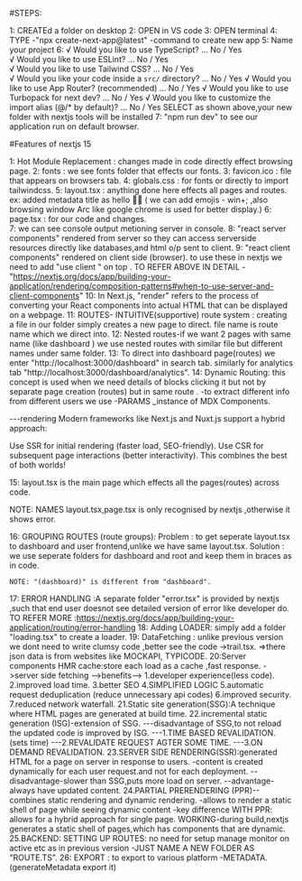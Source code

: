 #STEPS:

1: CREATEd a folder on desktop
2: OPEN in VS code
3: OPEN terminal
4: TYPE -"npx create-next-app@latest" -command to create new app
5: Name your project
6:  √ Would you like to use TypeScript? ... No / Yes    
    √ Would you like to use ESLint? ... No / Yes        
    √ Would you like to use Tailwind CSS? ... No / Yes  
    √ Would you like your code inside a `src/` directory? ... No / Yes
    √ Would you like to use App Router? (recommended) ... No / Yes
    √ Would you like to use Turbopack for next dev? ... No / Yes
    √ Would you like to customize the import alias (@/* by default)? ... No / Yes
    SELECT as shown above,your new folder with nextjs tools will be installed
7: "npm run dev" to see our application run on default browser.





#Features of nextjs 15

1:   Hot Module Replacement   :   changes made in code directly effect browsing page.
2:   fonts        :  we see fonts folder that effects our fonts.
3:   favicon.ico  :  file that appears on browsers tab.
4:   globals.css  :  for fonts or directly to import tailwindcss.
5:   layout.tsx   :  anything done here effects all pages and routes. 
                    ex: added metadata title as hello 👋👋 ( we can add emojis - win+; ,also browsing window Arc like google chrome is used for better display.)
6:   page.tsx     :  for our code and changes.   
7:   we can see console output metioning server in console.
8:   "react server components" rendered from server so they can access serverside resources directly like databases,and  html o/p sent to client.
9:   "react client components" rendered on client side (browser). to use these in nextjs we need to add "use client " on top .
TO REFER ABOVE IN DETAIL -"https://nextjs.org/docs/app/building-your-application/rendering/composition-patterns#when-to-use-server-and-client-components"
10:  In Next.js, "render" refers to the process of converting your React components into actual HTML that can be displayed on a webpage.
11:  ROUTES-  INTUITIVE(supportive) route system : creating a file in our folder simply creates a new page to direct.
                                                   file name is route name which we direct into.
12:  Nested routes-if we want 2 pages with same name (like  dashboard ) we use nested routes with similar file but different  names under same folder.
13:  To direct into dashboard page(routes) we enter "http://localhost:3000/dashboard" in search tab.
     similarly for analytics tab "http://localhost:3000/dashboard/analytics".
14:  Dynamic Routing: this concept is used when we need details of blocks clicking it but not by separate page      creation (routes) but in same route .
    -to extract different info from different users we use -PARAMS _instance of MDX Components.

---rendering
Modern frameworks like Next.js and Nuxt.js support a hybrid approach:

Use SSR for initial rendering (faster load, SEO-friendly).
Use CSR for subsequent page interactions (better interactivity).
This combines the best of both worlds!

15: layout.tsx is the main page which effects all the pages(routes) across code.

NOTE: NAMES layout.tsx,page.tsx is only recognised by nextjs ,otherwise it shows error.

16: GROUPING ROUTES (route groups): 
    Problem : to get seperate layout.tsx to dashboard and user frontend,unlike we have same layout.tsx.
    Solution : we use seperate folders for dashboard and root and keep them in braces as in code.

    NOTE: "(dashboard)" is different from "dashboard".
17: ERROR HANDLING :A separate folder "error.tsx" is provided by nextjs ,such that end user doesnot see detailed version of error like developer do.
TO REFER MORE :https://nextjs.org/docs/app/building-your-application/routing/error-handling
18: Adding LOADER: simply add a folder "loading.tsx" to create a loader.
19: DataFetching : unlike previous version we dont need to write clumsy code ,better see the code ->trail.tsx. 
=>there json data is from websites like MOCKAPI, TYPICODE.
20:Server components HMR cache:store each load as a cache ,fast response.
->server side fetching -->benefits--> 1.developer experience(less code).
2.improved load time.
3.better SEO
4.SIMPLIFIED LOGIC
5.automatic request deduplication (reduce unnecessary api codes)
6.improved security.
7.reduced network waterfall.
21.Static site generation(SSG):A technique where HTML pages are generated at build time.
22.incremental static generation (ISG)-extension of SSG.
---disadvantage of SSG,to not reload the updated code is improved by ISG.
---1.TIME BASED REVALIDATION.(sets time)
---2.REVALIDATE REQUEST AGTER SOME TIME.
---3.ON DEMAND REVALIDATION.
23.SERVER SIDE RENDERING(SSR):generated HTML for a page on server in response to users.
-content is created dynamically for each user request.and not for each deployment.
--disadvantage-slower than SSG,puts more load on server.
--advantage-always have updated content.
24.PARTIAL PRERENDERING (PPR)--combines static rendering and dynamic rendering.
    -allows to render a static shell of page while seeing dynamic content
    -key difference WITH PPR: allows for a hybrid approach for single page.
    WORKING-during build,nextjs generates a static shell of pages,which has components that are dynamic.
25.BACKEND:
    SETTING UP ROUTES:
        no need for setup manage monitor on active etc as in previous version
        -JUST NAME A NEW FOLDER AS "ROUTE.TS".
26: EXPORT : to export to various platform -METADATA. (generateMetadata export it)
